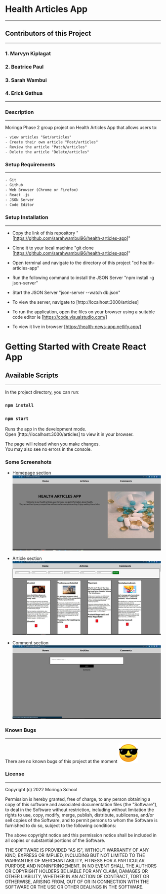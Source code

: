 # Health Articles App
***

## Contributors of this Project
***
### 1. Marvyn Kiplagat
### 2. Beatrice Paul
### 3. Sarah Wambui
### 4. Erick Gathua
***
### Description
***
Moringa Phase 2 group project on Health Articles App that allows users to:

    - view articles "Get/articles"
    - Create their own article "Post/articles"
    - Review the article "Patch/articles"
    - Delete the article "Delete/articles"

### Setup Requirements
***
    - Git
    - Github
    - Web Browser (Chrome or Firefox)
    - React .js
    - JSON Server
    - Code Editor

### Setup Installation  
***
- Copy the link of this repository
"[https://github.com/sarahwambui96/health-articles-app]"  
- Clone it to your local machine
"git clone [https://github.com/sarahwambui96/health-articles-app]"
- Open terminal and navigate to the directory of this project
"cd health-articles-app"
- Run the following command to install the JSON Server
"npm install -g json-server"
- Start the JSON Server
"json-server --watch db.json"

- To view the server, navigate to [http://localhost:3000/articles]
- To run the application, open the files on your browser using a suitable code editor ie  [https://code.visualstudio.com/]

- To view it live in browser [https://health-news-app.netlify.app/]

# Getting Started with Create React App

## Available Scripts
***
In the project directory, you can run: 
### `npm install`
### `npm start`

Runs the app in the development mode.\
Open [http://localhost:3000/articles] to view it in your browser.

The page will reload when you make changes.\
You may also see no errors in the console.

### Some Screenshots
  - Homepage section
  ![Home](src/image/articleimage1.jpeg)
  
  - Article section
  ![Articles](src/image/articleimage2.jpeg)

  - Comment section
  ![Comment](src/image/articleimage3.jpeg)

### Known Bugs
***
There are no known bugs of this project at the moment  ![cool](src/image/cool.png)

### License
***
Copyright (c) 2022 Moringa School

Permission is hereby granted, free of charge, to any person obtaining a copy of this software and associated documentation files (the "Software"), to deal in the Software without restriction, including without limitation the rights to use, copy, modify, merge, publish, distribute, sublicense, and/or sell copies of the Software, and to permit persons to whom the Software is furnished to do so, subject to the following conditions:

The above copyright notice and this permission notice shall be included in all copies or substantial portions of the Software.

THE SOFTWARE IS PROVIDED "AS IS", WITHOUT WARRANTY OF ANY KIND, EXPRESS OR IMPLIED, INCLUDING BUT NOT LIMITED TO THE WARRANTIES OF MERCHANTABILITY, FITNESS FOR A PARTICULAR PURPOSE AND NONINFRINGEMENT. IN NO EVENT SHALL THE AUTHORS OR COPYRIGHT HOLDERS BE LIABLE FOR ANY CLAIM, DAMAGES OR OTHER LIABILITY, WHETHER IN AN ACTION OF CONTRACT, TORT OR OTHERWISE, ARISING FROM, OUT OF OR IN CONNECTION WITH THE SOFTWARE OR THE USE OR OTHER DEALINGS IN THE SOFTWARE.
